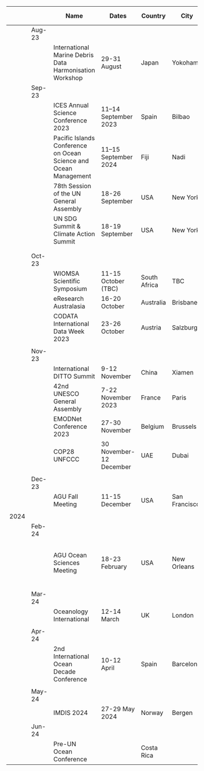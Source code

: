 |      |        | Name                                                             | Dates                    | Country      | City          | DSIG participation   | URL                                                                                                                                                                                                                                                                                                                          |
| ---- | ------ | ---------------------------------------------------------------- | ------------------------ | ------------ | ------------- | -------------------- | ---------------------------------------------------------------------------------------------------------------------------------------------------------------------------------------------------------------------------------------------------------------------------------------------------------------------------- |
|      | Aug-23 |                                                                  |                          |              |               |                      |                                                                                                                                                                                                                                                                                                                              |
|      |        | International Marine Debris Data Harmonisation Workshop          | 29-31 August             | Japan        | Yokohama      |Pier Luigi Buttigieg, Lucy Scott  | [https://geoblueplanet.org/international-marine-debris-data-harmonization-workshop/](https://geoblueplanet.org/international-marine-debris-data-harmonization-workshop/)                                                                                                                                                     |
|      | Sep-23 |                                                                  |                          |              |               |                      |                                                                                                                                                                                                                                                                                                                              |
|      |        | ICES Annual Science Conference 2023                              | 11–14 September 2023     | Spain        | Bilbao        |                      | [https://www.ices.dk/events/asc/ASC2022/Pages/ASC-2023.aspx](https://www.ices.dk/events/asc/ASC2022/Pages/ASC-2023.aspx)                                                                                                                                                                                                     |
|      |        | Pacific Islands Conference on Ocean Science and Ocean Management | 11–15 September 2024     | Fiji         | Nadi          | Sioeli Tonga        | https://pccos.spc.int/work-areas/projects/pacific-islands-conference-ocean-science-and-ocean-management                                                                                                                                                                                                                      |
|      |        | 78th Session of the UN General Assembly                          | 18-26 September          | USA          | New York      |                      | [https://unfoundation.org/navigating-the-78th-session-of-the-un-general-assembly/#:~:text=September%2018%2D26%2C%202023,escalating%20in%20scale%20and%20cost.](https://unfoundation.org/navigating-the-78th-session-of-the-un-general-assembly/#:~:text=September%2018%2D26%2C%202023,escalating%20in%20scale%20and%20cost.) |
|      |        | UN SDG Summit & Climate Action Summit                            | 18-19 September          | USA          | New York      |                      | [https://www.un.org/en/conferences/SDGSummit2023](https://www.un.org/en/conferences/SDGSummit2023)                                                                                                                                                                                                                           |
|      |        |                                                                  |                          |              |               |                      |                                                                                                                                                                                                                                                                                                                              |
|      |        |                                                                  |                          |              |               |                      |                                                                                                                                                                                                                                                                                                                              |
|      | Oct-23 |                                                                  |                          |              |               |                      |                                                                                                                                                                                                                                                                                                                              |
|      |        | WIOMSA Scientific Symposium                                      | 11-15 October (TBC)      | South Africa |  TBC          |                     |                                                                                                                                                                                                                                                                                                                              |
|      |        | eResearch Australasia                                            | 16-20 October            | Australia    | Brisbane      |Eduardo Klein         | [https://conference.eresearch.edu.au](https://conference.eresearch.edu.au/)                                                                                                                                                                                                                                                  |
|      |        | CODATA International Data Week 2023                              | 23-26 October            | Austria      | Salzburg      |                      | [https://codata.org/events/conferences/international-data-week-2023/](https://codata.org/events/conferences/international-data-week-2023/)                                                                                                                                                                                   |
|      |        |                                                                  |                          |              |               |                      |                                                                                                                                                                                                                                                                                                                              |
|      | Nov-23 |                                                                  |                          |              |               |                      |                                                                                                                                                                                                                                                                                                                              |
|      |        | International DITTO Summit                                       | 9-12 November            | China        | Xiamen        |Pier Luigi Buttigieg  | https://ditto-summit2023.scimeeting.cn/en/web/index/                                                                                                                                                                                                                                                                         |
|      |        | 42nd UNESCO General Assembly                                     | 7-22 November 2023       | France       | Paris         |Louis Demargne        | [https://www.unesco.org/fr/general-conference/42?hub=420](https://www.unesco.org/fr/general-conference/42?hub=420)                                                                                                                                                                                                           |
|      |        | EMODNet Conference 2023                                          | 27-30 November           | Belgium      | Brussels      |Conor Delaney         | [https://emodnetconference2023.eu/](https://emodnetconference2023.eu/)                                                                                                                                                                                                                                                       |
|      |        | COP28 UNFCCC                                                     |  30 November-12 December | UAE          | Dubai         |                      | [https://www.cop28.com/](https://www.cop28.com/)                                                                                                                                                                                                                                                                             |
|      |        |                                                                  |                          |              |               |                      |                                                                                                                                                                                                                                                                                                                              |
|      | Dec-23 |                                                                  |                          |              |               |                      |                                                                                                                                                                                                                                                                                                                              |
|      |        | AGU Fall Meeting                                                 | 11-15 December           | USA          | San Francisco |                      | https://www.agu.org/fall-meeting                                                                                                                                                                                                                                                                                             |
|      |        |                                                                  |                          |              |               |                      |                                                                                                                                                                                                                                                                                                                              |
| 2024 |        |                                                                  |                          |              |               |                      |                                                                                                                                                                                                                                                                                                                              |
|      | Feb-24 |                                                                  |                          |              |               |                      |                                                                                                                                                                                                                                                                                                                              |
|      |        | AGU Ocean Sciences Meeting                                       | 18-23 February           | USA          | New Orleans   |  Kevin O'Brien, Conor Delaney, Louis Demargne                    | https://www.agu.org/ocean-sciences-meeting                                                                                                                                                                                                                                                                                   |
|      |        |                                                                  |                          |              |               |                      |                                                                                                                                                                                                                                                                                                                              |
|      | Mar-24 |                                                                  |                          |              |               |                      |                                                                                                                                                                                                                                                                                                                              |
|      |        | Oceanology International                                         | 12-14 March              | UK           | London        | Louis Demargne       | https://www.oceanologyinternational.com/london/en-gb.html                                                                                                                                                                                                                                                                    |
|      |        |                                                                  |                          |              |               |                      |                                                                                                                                                                                                                                                                                                                              |
|      | Apr-24 |                                                                  |                          |              |               |                      |                                                                                                                                                                                                                                                                                                                              |
|      |        | 2nd International Ocean Decade Conference                        | 10-12 April              | Spain        | Barcelona     |Louis Demargne, Lucy Scott        |                                                                                                                                                                                                                                                                                                                              |
|      |        |                                                                  |                          |              |               |                      |                                                                                                                                                                                                                                                                                                                              |
|      | May-24 |                                                                  |                          |              |               |                      |                                                                                                                                                                                                                                                                                                                              |
|      |        | IMDIS 2024                                                       | 27-29 May 2024           | Norway       | Bergen        |                      | https://imdis.seadatanet.org/                                                                                                                                                                                                                                                                                                |
|      | Jun-24 |                                                                  |                          |              |               |                      |                                                                                                                                                                                                                                                                                                                              |
|      |        | Pre-UN Ocean Conference                                          |                          | Costa Rica   |               |                      |                                                                                                                                                                                                                                                                                                                              |
